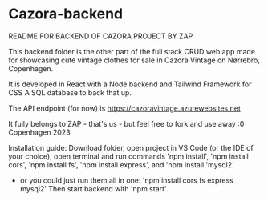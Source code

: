 # Cazora-backend
README FOR BACKEND OF CAZORA PROJECT BY ZAP

This backend folder is the other part of the full stack CRUD web app made for showcasing cute vintage clothes for sale in Cazora Vintage on Nørrebro, Copenhagen.

It is developed in React with a Node backend and Tailwind Framework for CSS
A SQL database to back that up.

The API endpoint (for now) is https://cazoravintage.azurewebsites.net


It fully belongs to ZAP - that's us - but feel free to fork and use away :0
Copenhagen 2023


Installation guide:
Download folder, open project in VS Code (or the IDE of your choice), open terminal and run commands 'npm install', 'npm install cors', 'npm install fs', 'npm install express', and 'npm install 'mysql2'

- or you could just run them all in one: 'npm install cors fs express mysql2'
Then start backend with 'npm start'.

